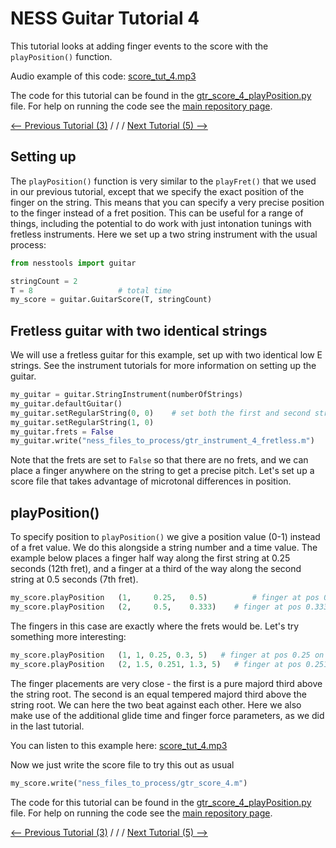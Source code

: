 # NESS Guitar Tutorial 4
This tutorial looks at adding finger events to the score with the `playPosition()` function.

Audio example of this code: [score_tut_4.mp3](http://tommudd.co.uk/ness/audio/gtr_tutorials/score_tut_4.mp3)

The code for this tutorial can be found in the [gtr_score_4_playPosition.py](https://github.com/tommmmudd/ness-tools/gtr_score_4_playPosition.py) file. For help on running the code see the [main repository page](https://tommmmudd.github.io/ness-tools/).

[<-- Previous Tutorial (3)](https://tommmmudd.github.io/ness-tools/tutorials/tutorial3)  / / /  [Next Tutorial (5) -->](https://tommmmudd.github.io/ness-tools/tutorials/tutorial5)

## Setting up
The `playPosition()` function is very similar to the `playFret()` that we used in our previous tutorial, except that we specify the exact position of the finger on the string. This means that you can specify a very precise position to the finger instead of a fret position. This can be useful for a range of things, including the potential to do work with just intonation tunings with fretless instruments. Here we set up a two string instrument with the usual process:

```python
from nesstools import guitar

stringCount = 2
T = 8					# total time
my_score = guitar.GuitarScore(T, stringCount)  
```

## Fretless guitar with two identical strings
We will use a fretless guitar for this example, set up with two identical low E strings. See the instrument tutorials for more information on setting up the guitar.

```python
my_guitar = guitar.StringInstrument(numberOfStrings)
my_guitar.defaultGuitar()
my_guitar.setRegularString(0, 0)	# set both the first and second string to be the same low E string
my_guitar.setRegularString(1, 0)
my_guitar.frets = False
my_guitar.write("ness_files_to_process/gtr_instrument_4_fretless.m")
```

Note that the frets are set to `False` so that there are no frets, and we can place a finger anywhere on the string to get a precise pitch. Let's set up a score file that takes advantage of microtonal differences in position.

## playPosition()
To specify position to `playPosition()` we give a position value (0-1) instead of a fret value. We do this alongside a string number and a time value. The example below places a finger half way along the first string at 0.25 seconds (12th fret), and a finger at a third of the way along the second string at 0.5 seconds (7th fret).

```python
my_score.playPosition	(1, 	0.25,   0.5)		  # finger at pos 0.5, at time 0.25 on string 1 
my_score.playPosition	(2, 	0.5,   	0.333)	  # finger at pos 0.333, at time 0.5 on string 2
```
The fingers in this case are exactly where the frets would be. Let's try something more interesting:

```python
my_score.playPosition	(1, 1, 0.25, 0.3, 5)   # finger at pos 0.25 on string 1, at time=1s, glide time of 0.3s, finger force of 5N
my_score.playPosition	(2, 1.5, 0.251, 1.3, 5)   # finger at pos 0.251 on string 2, at time=1.5s, glide time of 1.3s, finger force of 5N				
```
The finger placements are very close - the first is a pure majord third above the string root. The second is an equal tempered majord third above the string root. We can here the two beat against each other. Here we also make use of the additional glide time and finger force parameters, as we did in the last tutorial.

You can listen to this example here: [score_tut_4.mp3](http://tommudd.co.uk/ness/audio/gtr_tutorials/score_tut_4.mp3)

Now we just write the score file to try this out as usual
```python
my_score.write("ness_files_to_process/gtr_score_4.m")
```

The code for this tutorial can be found in the [gtr_score_4_playPosition.py](https://github.com/tommmmudd/ness-tools/gtr_score_4_playPosition.py) file. For help on running the code see the [main repository page](https://tommmmudd.github.io/ness-tools/).

[<-- Previous Tutorial (3)](https://tommmmudd.github.io/ness-tools/tutorials/tutorial3)  / / /  [Next Tutorial (5) -->](https://tommmmudd.github.io/ness-tools/tutorials/tutorial5)


